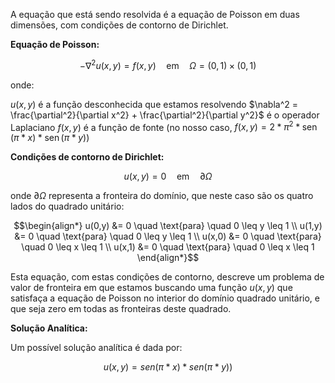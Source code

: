 A equação que está sendo resolvida é a equação de Poisson em duas dimensões, com condições de contorno de Dirichlet. 

**Equação de Poisson:**

```math
-\nabla^2 u(x,y) = f(x,y) \quad \text{em} \quad \Omega = (0,1) \times (0,1)
```

onde:

$u(x,y)$ é a função desconhecida que estamos resolvendo
$\nabla^2 = \frac{\partial^2}{\partial x^2} + \frac{\partial^2}{\partial y^2}$ é o operador Laplaciano
$f(x,y)$ é a função de fonte (no nosso caso, $f(x,y) =  2 * \pi^2 * \operatorname{sen}(\pi * x) * \operatorname{sen}(\pi * y)$)

**Condições de contorno de Dirichlet:**

```math
u(x,y) = 0 \quad \text{em} \quad \partial\Omega
```

onde $\partial\Omega$ representa a fronteira do domínio, que neste caso são os quatro lados do quadrado unitário:

```math
\begin{align*}
u(0,y) &= 0 \quad \text{para} \quad 0 \leq y \leq 1 \\
u(1,y) &= 0 \quad \text{para} \quad 0 \leq y \leq 1 \\
u(x,0) &= 0 \quad \text{para} \quad 0 \leq x \leq 1 \\
u(x,1) &= 0 \quad \text{para} \quad 0 \leq x \leq 1
\end{align*}
```

Esta equação, com estas condições de contorno, descreve um problema de valor de fronteira em que estamos buscando uma função $u(x,y)$ que satisfaça a equação de Poisson no interior do domínio quadrado unitário, e que seja zero em todas as fronteiras deste quadrado.

**Solução Analítica:**

Um possível solução analítica  é  dada por:

```math
u(x,y) = sen(\pi*x) * sen(\pi*y))
```
